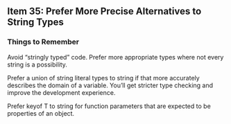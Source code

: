 ## Item 35: Prefer More Precise Alternatives to String Types

### Things to Remember
Avoid “stringly typed” code. Prefer more appropriate types where not every string is a possibility.

Prefer a union of string literal types to string if that more accurately describes the domain of a variable. You’ll get stricter type checking and improve the development experience.

Prefer keyof T to string for function parameters that are expected to be properties of an object.